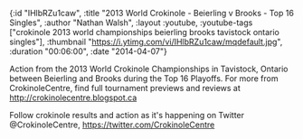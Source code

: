 {:id "IHlbRZu1caw",
 :title "2013 World Crokinole - Beierling v Brooks - Top 16 Singles",
 :author "Nathan Walsh",
 :layout :youtube,
 :youtube-tags
 ["crokinole 2013 world championships beierling brooks tavistock ontario singles"],
 :thumbnail "https://i.ytimg.com/vi/IHlbRZu1caw/mqdefault.jpg",
 :duration "00:06:00",
 :date "2014-04-07"}

Action from the 2013 World Crokinole Championships in Tavistock, Ontario between Beierling and Brooks during the Top 16 Playoffs. For more from CrokinoleCentre, find full tournament previews and reviews at http://crokinolecentre.blogspot.ca

Follow crokinole results and action as it's happening on Twitter @CrokinoleCentre, https://twitter.com/CrokinoleCentre
